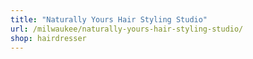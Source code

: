 ```yaml
---
title: "Naturally Yours Hair Styling Studio"
url: /milwaukee/naturally-yours-hair-styling-studio/
shop: hairdresser
---
```

